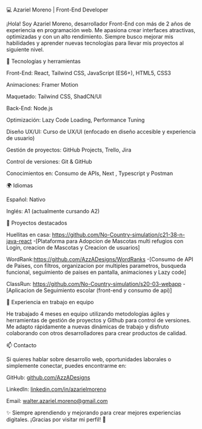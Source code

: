 💻 Azariel Moreno | Front-End Developer

¡Hola! Soy Azariel Moreno, desarrollador Front-End con más de 2 años de experiencia en programación web. Me apasiona crear interfaces atractivas, optimizadas y con un alto rendimiento. Siempre busco mejorar mis habilidades y aprender nuevas tecnologías para llevar mis proyectos al siguiente nivel.

🚀 Tecnologías y herramientas

Front-End: React, Tailwind CSS, JavaScript (ES6+), HTML5, CSS3

Animaciones: Framer Motion

Maquetado: Tailwind CSS, ShadCN/UI

Back-End: Node.js

Optimización: Lazy Code Loading, Performance Tuning

Diseño UX/UI: Curso de UX/UI (enfocado en diseño accesible y experiencia de usuario)

Gestión de proyectos: GitHub Projects, Trello, Jira

Control de versiones: Git & GitHub

Conocimientos en: Consumo de APIs,  Next , Typescript y Postman

🌍 Idiomas

Español: Nativo

Inglés: A1 (actualmente cursando A2)

📌 Proyectos destacados

Huellitas en casa:  https://github.com/No-Country-simulation/c21-38-n-java-react 
 -[Plataforma para Adopcion de Mascotas multi refugios con Login, creacion de Mascotas y Creacion de usuarios]


WordRank:https://github.com/AzzADesigns/WordRanks
 -[Consumo de API de Paises, con filtros, organizacion por multiples parametros, busqueda funcional, seguimiento de paises en pantalla, animaciones y Lazy code]


ClassRun: https://github.com/No-Country-simulation/s20-03-webapp
 -[Aplicacion de Seguimiento escolar (front-end y consumo de api)]

👥 Experiencia en trabajo en equipo

He trabajado 4 meses en equipo utilizando metodologías ágiles y herramientas de gestión de proyectos y Github para control de versiones. Me adapto rápidamente a nuevas dinámicas de trabajo y disfruto colaborando con otros desarrolladores para crear productos de calidad.

📫 Contacto

Si quieres hablar sobre desarrollo web, oportunidades laborales o simplemente conectar, puedes encontrarme en:

GitHub: [github.com/AzzADesigns](https://github.com/AzzADesigns)

LinkedIn: [linkedin.com/in/azarielmoreno](https://www.linkedin.com/in/azariel-moreno-4267ba254/)

Email: walter.azariel.moreno@gmail.com

✨ Siempre aprendiendo y mejorando para crear mejores experiencias digitales. ¡Gracias por visitar mi perfil! 🚀
